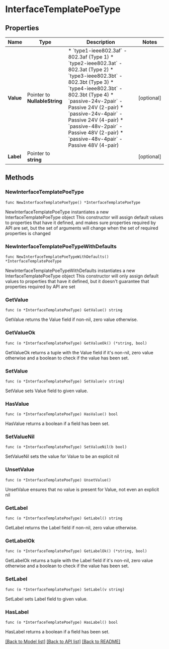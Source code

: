 # InterfaceTemplatePoeType

## Properties

Name | Type | Description | Notes
------------ | ------------- | ------------- | -------------
**Value** | Pointer to **NullableString** | * &#x60;type1-ieee802.3af&#x60; - 802.3af (Type 1) * &#x60;type2-ieee802.3at&#x60; - 802.3at (Type 2) * &#x60;type3-ieee802.3bt&#x60; - 802.3bt (Type 3) * &#x60;type4-ieee802.3bt&#x60; - 802.3bt (Type 4) * &#x60;passive-24v-2pair&#x60; - Passive 24V (2-pair) * &#x60;passive-24v-4pair&#x60; - Passive 24V (4-pair) * &#x60;passive-48v-2pair&#x60; - Passive 48V (2-pair) * &#x60;passive-48v-4pair&#x60; - Passive 48V (4-pair) | [optional] 
**Label** | Pointer to **string** |  | [optional] 

## Methods

### NewInterfaceTemplatePoeType

`func NewInterfaceTemplatePoeType() *InterfaceTemplatePoeType`

NewInterfaceTemplatePoeType instantiates a new InterfaceTemplatePoeType object
This constructor will assign default values to properties that have it defined,
and makes sure properties required by API are set, but the set of arguments
will change when the set of required properties is changed

### NewInterfaceTemplatePoeTypeWithDefaults

`func NewInterfaceTemplatePoeTypeWithDefaults() *InterfaceTemplatePoeType`

NewInterfaceTemplatePoeTypeWithDefaults instantiates a new InterfaceTemplatePoeType object
This constructor will only assign default values to properties that have it defined,
but it doesn't guarantee that properties required by API are set

### GetValue

`func (o *InterfaceTemplatePoeType) GetValue() string`

GetValue returns the Value field if non-nil, zero value otherwise.

### GetValueOk

`func (o *InterfaceTemplatePoeType) GetValueOk() (*string, bool)`

GetValueOk returns a tuple with the Value field if it's non-nil, zero value otherwise
and a boolean to check if the value has been set.

### SetValue

`func (o *InterfaceTemplatePoeType) SetValue(v string)`

SetValue sets Value field to given value.

### HasValue

`func (o *InterfaceTemplatePoeType) HasValue() bool`

HasValue returns a boolean if a field has been set.

### SetValueNil

`func (o *InterfaceTemplatePoeType) SetValueNil(b bool)`

 SetValueNil sets the value for Value to be an explicit nil

### UnsetValue
`func (o *InterfaceTemplatePoeType) UnsetValue()`

UnsetValue ensures that no value is present for Value, not even an explicit nil
### GetLabel

`func (o *InterfaceTemplatePoeType) GetLabel() string`

GetLabel returns the Label field if non-nil, zero value otherwise.

### GetLabelOk

`func (o *InterfaceTemplatePoeType) GetLabelOk() (*string, bool)`

GetLabelOk returns a tuple with the Label field if it's non-nil, zero value otherwise
and a boolean to check if the value has been set.

### SetLabel

`func (o *InterfaceTemplatePoeType) SetLabel(v string)`

SetLabel sets Label field to given value.

### HasLabel

`func (o *InterfaceTemplatePoeType) HasLabel() bool`

HasLabel returns a boolean if a field has been set.


[[Back to Model list]](../README.md#documentation-for-models) [[Back to API list]](../README.md#documentation-for-api-endpoints) [[Back to README]](../README.md)


